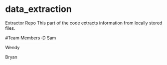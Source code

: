 # data_extraction
Extractor Repo
This part of the code extracts information from locally stored files.

#Team Members :D
Sam

Wendy

Bryan
